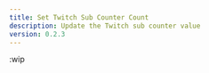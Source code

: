 ```yaml
---
title: Set Twitch Sub Counter Count
description: Update the Twitch sub counter value
version: 0.2.3
---
```


:wip